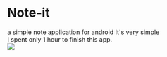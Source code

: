 # Note-it
a simple note application for android
It's very simple <br>
I spent only 1 hour to finish this app. <br>
<img src="http://i.imgur.com/PZwVRUd.gif">
